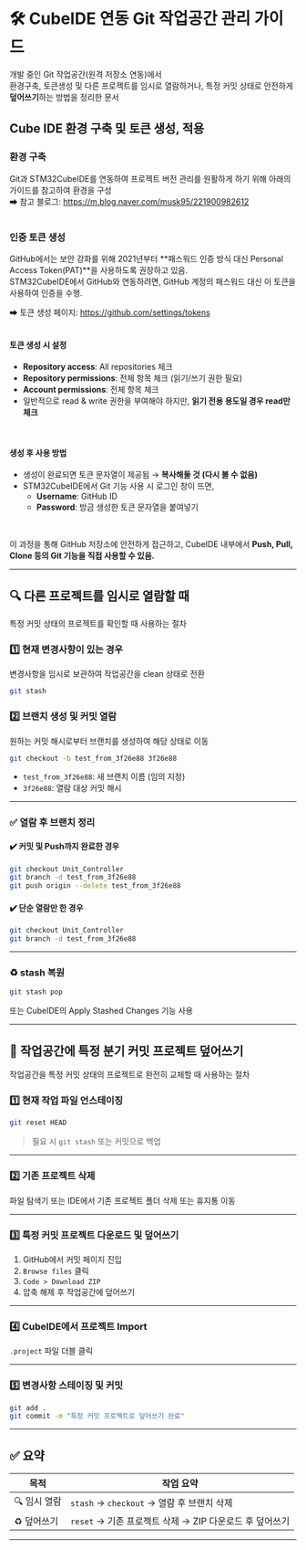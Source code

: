 # 🛠️ CubeIDE 연동 Git 작업공간 관리 가이드

개발 중인 Git 작업공간(원격 저장소 연동)에서  
환경구축, 토큰생성 및 다른 프로젝트를 임시로 열람하거나, 특정 커밋 상태로 안전하게 **덮어쓰기**하는 방법을 정리한 문서

## Cube IDE 환경 구축 및 토큰 생성, 적용

### 환경 구축
Git과 STM32CubeIDE를 연동하여 프로젝트 버전 관리를 원활하게 하기 위해 아래의 가이드를 참고하여 환경을 구성  
➡ 참고 블로그: https://m.blog.naver.com/musk95/221900982612  
<br>

### 인증 토큰 생성

GitHub에서는 보안 강화를 위해 2021년부터 **패스워드 인증 방식 대신 Personal Access Token(PAT)**을 사용하도록 권장하고 있음.  
STM32CubeIDE에서 GitHub와 연동하려면, GitHub 계정의 패스워드 대신 이 토큰을 사용하여 인증을 수행.

➡ 토큰 생성 페이지: https://github.com/settings/tokens  
<br>

#### 토큰 생성 시 설정

- **Repository access**: All repositories 체크  
- **Repository permissions**: 전체 항목 체크 (읽기/쓰기 권한 필요)  
- **Account permissions**: 전체 항목 체크  
- 일반적으로 read & write 권한을 부여해야 하지만, **읽기 전용 용도일 경우 read만 체크**  
<br>

#### 생성 후 사용 방법

- 생성이 완료되면 토큰 문자열이 제공됨 → **복사해둘 것 (다시 볼 수 없음)**  
- STM32CubeIDE에서 Git 기능 사용 시 로그인 창이 뜨면,  
  - **Username**: GitHub ID  
  - **Password**: 방금 생성한 토큰 문자열을 붙여넣기  
<br>

이 과정을 통해 GitHub 저장소에 안전하게 접근하고, CubeIDE 내부에서 **Push, Pull, Clone 등의 Git 기능을 직접 사용할 수 있음.**

---

## 🔍 다른 프로젝트를 임시로 열람할 때

특정 커밋 상태의 프로젝트를 확인할 때 사용하는 절차

### 1️⃣ 현재 변경사항이 있는 경우

변경사항을 임시로 보관하여 작업공간을 clean 상태로 전환

```bash
git stash
```

### 2️⃣ 브랜치 생성 및 커밋 열람

원하는 커밋 해시로부터 브랜치를 생성하여 해당 상태로 이동

```bash
git checkout -b test_from_3f26e88 3f26e88
```

- `test_from_3f26e88`: 새 브랜치 이름 (임의 지정)
- `3f26e88`: 열람 대상 커밋 해시

---

### ✅ 열람 후 브랜치 정리

#### ✔️ 커밋 및 Push까지 완료한 경우

```bash
git checkout Unit_Controller
git branch -d test_from_3f26e88
git push origin --delete test_from_3f26e88
```

#### ✔️ 단순 열람만 한 경우

```bash
git checkout Unit_Controller
git branch -d test_from_3f26e88
```

---

### ♻️ stash 복원

```bash
git stash pop
```

또는 CubeIDE의 Apply Stashed Changes 기능 사용

---

## 💾 작업공간에 특정 분기 커밋 프로젝트 덮어쓰기

작업공간을 특정 커밋 상태의 프로젝트로 완전히 교체할 때 사용하는 절차

### 1️⃣ 현재 작업 파일 언스테이징

```bash
git reset HEAD
```

> 필요 시 `git stash` 또는 커밋으로 백업

---

### 2️⃣ 기존 프로젝트 삭제

파일 탐색기 또는 IDE에서 기존 프로젝트 폴더 삭제 또는 휴지통 이동

---

### 3️⃣ 특정 커밋 프로젝트 다운로드 및 덮어쓰기

1. GitHub에서 커밋 페이지 진입  
2. `Browse files` 클릭  
3. `Code > Download ZIP`  
4. 압축 해제 후 작업공간에 덮어쓰기

---

### 4️⃣ CubeIDE에서 프로젝트 Import

`.project` 파일 더블 클릭  

---

### 5️⃣ 변경사항 스테이징 및 커밋

```bash
git add .
git commit -m "특정 커밋 프로젝트로 덮어쓰기 완료"
```

---

## ✅ 요약

| 목적             | 작업 요약                                                    |
|------------------|---------------------------------------------------------------|
| 🔍 임시 열람     | `stash` → `checkout` → 열람 후 브랜치 삭제                    |
| ♻️ 덮어쓰기      | `reset` → 기존 프로젝트 삭제 → ZIP 다운로드 후 덮어쓰기        |

---
